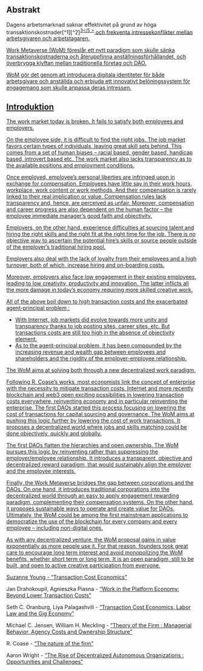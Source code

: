

## Abstrakt

Dagens arbetsmarknad saknar effektivitet på grund av höga transaktionskostnader[^1][^2]<sup id="fnref:3"><a href="#fn:3" class="footnote-ref">3</5 ></sup> och frekventa intressekonflikter mellan arbetsgivaren och arbetstagaren.</p> 

<p spaces-before="0">
  Work Metaverse (WoM) föreslår ett nytt paradigm som skulle sänka transaktionskostnaderna och återuppfinna anställningsförhållandet, och överbrygga klyftan mellan traditionella företag och DAO.
</p>

<p spaces-before="0">
  WoM gör det genom att introducera digitala identiteter för både arbetsgivare och anställda och erbjuda ett innovativt belöningssystem för engagemang som skulle anpassa deras intressen.
</p>

<h2 spaces-before="0">
  Introduktion
</h2>

<p spaces-before="0">
  The work market today is broken. It fails to satisfy both employees and employers.
</p>

<p spaces-before="0">
  On the employee side, it is difficult to find the right jobs. The job market favors certain types of individuals, leaving great skill sets behind. This comes from a set of human biases – racial based, gender based, handicap based, introvert based etc. The work market also lacks transparency as to the available positions and employment conditions.
</p>

<p spaces-before="0">
  Once employed, employee’s personal liberties are infringed upon in exchange for compensation. Employees have little say in their work hours, workplace, work content or work methods. And their compensation is rarely linked to their real implication or value. Compensation rules lack transparency and, hence, are perceived as unfair. Moreover, compensation and career progress are also dependent on the human factor – the employee immediate manager’s good faith and objectivity.
</p>

<p spaces-before="0">
  Employers, on the other hand, experience difficulties at sourcing talent and hiring the right skills and the right fit at the right time for the job. There is no objective way to ascertain the potential hire’s skills or source people outside of the employer’s traditional hiring pool.
</p>

<p spaces-before="0">
  Employers also deal with the lack of loyalty from their employees and a high turnover, both of which, increase hiring and on-boarding costs.
</p>

<p spaces-before="0">
  Moreover, employers also face low engagement in their existing employees, leading to low creativity, productivity and innovation. The latter inflicts all the more damage in today’s economy requiring more skilled creative work.
</p>

<p spaces-before="0">
  All of the above boil down to high transaction costs and the exacerbated agent-principal problem<fnref target="4" /> :
</p>

<ul>
  <li>
    With Internet, job markets did evolve towards more unity and transparency thanks to job posting sites, career sites, etc. But transactions costs are still too high in the absence of objectivity element.
  </li>
  <li>
    As to the agent-principal problem, it has been compounded by the increasing revenue and wealth gap between employees and shareholders and the rigidity of the employer-employee relationship.
  </li>
</ul>

<p spaces-before="0">
  The WoM aims at solving both through a new decentralized work paradigm.
</p>

<p spaces-before="0">
  Following R. Coase’s works<fnref target="5" />, most economists link the concept of enterprise with the necessity to mitigate transaction costs. Internet and more recently blockchain and web3 open exciting possibilities in lowering transaction costs everywhere, reinventing economy and in particular reinventing the enterprise. The first DAOs<fnref target="6" /> started this process focusing on lowering the cost of transactions for capital sourcing and governance. The WoM aims at pushing this logic further by lowering the cost of work transactions. It proposes a decentralized world where jobs and skills matching could be done objectively, quickly and globally.
</p>

<p spaces-before="0">
  The first DAOs flatten the hierarchies and open ownership. The WoM pursues this logic by reinventing rather than suppressing the employer/employee relationship. It introduces a transparent, objective and decentralized reward paradigm, that would sustainably align the employer and the employee interests.
</p>

<p spaces-before="0">
  Finally, the Work Metaverse bridges the gap between corporations and the DAOs. On one hand, it introduces traditional corporations into the decentralized world through an easy to apply engagement rewarding paradigm, complementing their compensation systems. On the other hand, it proposes sustainable ways to operate and create value for DAOs. Ultimately, the WoM could be among the first mainstream applications to democratize the use of the blockchain for every company and every employee – including non-digital ones.
</p>

<p spaces-before="0">
  As with any decentralized venture, the WoM proposal gains in value exponentially as more people use it. For that reason, founders took great care to encourage long term interest and avoid monopolizing the WoM benefits, whether short term or long term. It is an open paradigm, still to be built, and open to active creative participation from everyone.
</p>

<footnotes>
  <fn name="1" spaces-before="0">
    <p spaces-before="0">
      Suzanne Young - <a href="https://www.academia.edu/24703426/Transaction_Cost_Economics">“Transaction Cost Economics”</a>
    </p>
  </fn>
  
  <fn name="2" spaces-before="0">
    <p spaces-before="0">
      Jan Drahokoupil, Agnieszka Piasna - <a href="https://www.intereconomics.eu/contents/year/2017/number/6/article/work-in-the-platform-economy-beyond-lower-transaction-costs.html">“Work in the Platform Economy: Beyond Lower Transaction Costs”</a>
    </p>
  </fn>
  
  <fn name="3" spaces-before="0">
    <p spaces-before="0">
      Seth C. Oranburg, Liya Palagashvili - <a href="https://dsc.duq.edu/cgi/viewcontent.cgi?article=1115&context=law-faculty-scholarship">“Transaction Cost Economics, Labor Law and the Gig Economy”</a>
    </p>
  </fn>
  
  <fn name="4" spaces-before="0">
    <p spaces-before="0">
      Michael C. Jensen, William H. Meckling - <a href="https://www.sfu.ca/~wainwrig/Econ400/jensen-meckling.pdf">“Theory of the Firm : Managerial Behavior, Agency Costs and Ownership Structure”</a>
    </p>
  </fn>
  
  <fn name="5" spaces-before="0">
    <p spaces-before="0">
      R. Coase - <a href="http://econdse.org/wp-content/uploads/2014/09/firm-coase.pdf">“The nature of the firm”</a>
    </p>
  </fn>
  
  <fn name="6" spaces-before="0">
    <p spaces-before="0">
      Aaron Wright - <a href="https://stanford-jblp.pubpub.org/pub/rise-of-daos/release/1">“The Rise of Decentralized Autonomous Organizations : Opportunities and Challenges”</a>
    </p>
  </fn>
</footnotes>

